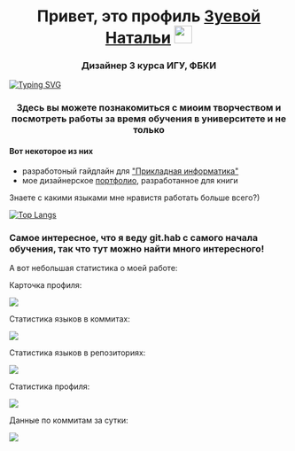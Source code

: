 <h1 align="center">Привет, это профиль <a href="https://t.me/Nata_zuv" target="_blank">Зуевой Натальи</a> <img src="https://github.com/blackcater/blackcater/raw/main/images/Hi.gif" height="32"/></h1>
<h3 align="center">Дизайнер 3 курса ИГУ, ФБКИ</h3>

[![Typing SVG](https://readme-typing-svg.herokuapp.com?color=%2336BCF7&lines=Красивая+чтука+:3)](https://git.io/typing-svg)


<h3 align="center">Здесь вы можете познакомиться с миоим творчеством и посмотреть работы за время обучения в университете и не только </h3>

#### Вот некоторое из них 
- разработоный гайдлайн для ["Прикладная информатика"](https://bki.matecdn.ru/-/eb37717a-008e-45ee-aa35-cac1634707e3/preza.pdf)
- мое дизайнерское [портфолио](https://github.com/NataliaZueva/my_portfolio/blob/main/My_portfolio/%D0%9F%D0%BE%D1%80%D1%82%D1%84%D0%BE%D0%BB%D0%B8%D0%BE2.pdf), разработанное для книги

Знаете с какими языками мне нравистя работать больше всего?) 

[![Top Langs](https://github-readme-stats.vercel.app/api/top-langs/?username=anuraghazra&layout=compact)](https://github.com/anuraghazra/github-readme-stats)

### Самое интересное, что я веду git.hab с самого начала обучения, так что тут можно найти много интересного! 


А вот небольшая статистика о моей работе: 

Карточка профиля: 

![](https://github-profile-summary-cards.vercel.app/api/cards/profile-details?username=daniilshat&theme=solarized_dark)

Статистика языков в коммитах:

![](https://github-profile-summary-cards.vercel.app/api/cards/most-commit-language?username=daniilshat&theme=solarized_dark)

Статистика языков в репозиториях:

![](https://github-profile-summary-cards.vercel.app/api/cards/repos-per-language?username=daniilshat&theme=solarized_dark)

Статистика профиля:

![](https://github-profile-summary-cards.vercel.app/api/cards/stats?username=daniilshat&theme=solarized_dark)

Данные по коммитам за сутки:

![](https://github-profile-summary-cards.vercel.app/api/cards/productive-time?username=daniilshat&theme=solarized_dark)


<!--
**NataliaZueva/NataliaZueva** is a ✨ _special_ ✨ repository because its `README.md` (this file) appears on your GitHub profile.

Here are some ideas to get you started:

- 🔭 I’m currently working on ...
- 🌱 I’m currently learning ...
- 👯 I’m looking to collaborate on ...
- 🤔 I’m looking for help with ...
- 💬 Ask me about ...
- 📫 How to reach me: ...
- 😄 Pronouns: ...
- ⚡ Fun fact: ...
-->
